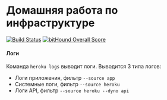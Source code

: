 # Домашняя работа по инфраструктуре

[![Build Status](https://travis-ci.org/Ellaylone/htask6.svg?branch=master)](https://travis-ci.org/Ellaylone/htask6)
[![bitHound Overall Score](https://www.bithound.io/github/Ellaylone/htask6/badges/score.svg)](https://www.bithound.io/github/Ellaylone/htask6)

#### Логи

Команда `heroku logs` выводит логи. Выводится 3 типа логов:
* Логи приложения, фильтр `--source app`
* Системные логи, фильтр `--source heroku`
* Логи API, фильтр `--source heroku --dyno api`
